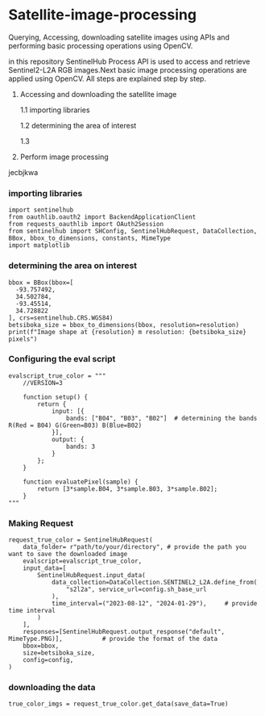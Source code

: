 # Satellite-image-processing
Querying, Accessing, downloading satellite images using APIs and performing basic processing operations using OpenCV. 

in this repository SentinelHub Process API is used to access and retrieve Sentinel2-L2A RGB images.Next basic image processing operations are applied using OpenCV. All steps are explained step by step. 

1) Accessing and downloading the satellite image
   
   1.1 importing libraries
   
   1.2 determining the area of interest
   
   1.3
   
2) Perform image processing

jecbjkwa   

### importing libraries

```
import sentinelhub
from oauthlib.oauth2 import BackendApplicationClient
from requests_oauthlib import OAuth2Session
from sentinelhub import SHConfig, SentinelHubRequest, DataCollection, BBox, bbox_to_dimensions, constants, MimeType
import matplotlib
```


### determining the area on interest 

```
bbox = BBox(bbox=[
  -93.757492,
  34.502784,
  -93.45514,
  34.728822
], crs=sentinelhub.CRS.WGS84)
betsiboka_size = bbox_to_dimensions(bbox, resolution=resolution)
print(f"Image shape at {resolution} m resolution: {betsiboka_size} pixels")
```

### Configuring the eval script 

```
evalscript_true_color = """
    //VERSION=3

    function setup() {
        return {
            input: [{
                bands: ["B04", "B03", "B02"]  # determining the bands R(Red = B04) G(Green=B03) B(Blue=B02)
            }],
            output: {
                bands: 3
            }
        };
    }

    function evaluatePixel(sample) {
        return [3*sample.B04, 3*sample.B03, 3*sample.B02];
    }
"""
```

### Making Request

```
request_true_color = SentinelHubRequest(
    data_folder= r"path/to/your/directory", # provide the path you want to save the downloaded image
    evalscript=evalscript_true_color,
    input_data=[
        SentinelHubRequest.input_data(
            data_collection=DataCollection.SENTINEL2_L2A.define_from(
                "s2l2a", service_url=config.sh_base_url
            ),
            time_interval=("2023-08-12", "2024-01-29"),     # provide time interval 
        )
    ],
    responses=[SentinelHubRequest.output_response("default", MimeType.PNG)],           # provide the format of the data
    bbox=bbox,
    size=betsiboka_size,
    config=config,
)
```

### downloading the data 

```
true_color_imgs = request_true_color.get_data(save_data=True)
```
